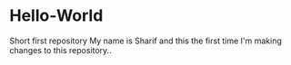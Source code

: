 # Hello-World
Short first repository
My name is Sharif and this the first time I'm making changes to this repository..
